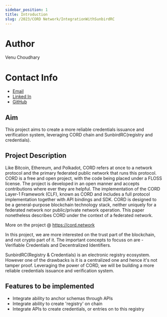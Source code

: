 ```yaml
---
sidebar_position: 1
title: Introduction
slug: /2023/CORD Network/IntegrationWithSunbirdRC
---
```



# Author
Venu Choudhary

# Contact Info
- [Email](mailto:venu.choudhary2000@gmail.com) 
- [Linked In](https://www.linkedin.com/in/venu-choudhary-1284421b9/)
- [GitHub](https://github.com/VenuChoudhary001) 


## Aim
This project aims to create a more reliable credentials issuance and verification system, leveraging CORD chain and SunbirdRC(registry and credentials). 

## Project Description

Like Bitcoin, Ethereum, and Polkadot, CORD refers at once to a network protocol and the
primary federated public network that runs this protocol. CORD is a free and open project, with
the code being placed under a FLOSS license. The project is developed in an open manner
and accepts contributions where ever they are helpful.
The implementation of the CORD Layer-1 Framework (CLF), known as CORD and includes a full
protocol implementation together with API bindings and SDK. CORD is designed to be a
general-purpose blockchain technology stack, neither uniquely for a federated network nor
public/private network operation. This paper nonetheless describes CORD under the context
of a federated network.

More on the project @ https://cord.network

In this project, we are more interested on the trust part of the blockchain, and not crypto part of it. The important concepts to focuss on are - Verifiable Credentials and Decentralized Identifiers.


SunbirdRC(Registry & Credentials) is an electronic registry ecosystem. However one of the drawbacks is it is a centralized one and hence it's not tamper proof. Leveraging the power of CORD, we will be building a more reliable credentials issuance and verification system.



## Features to be implemented

- Integrate ability to anchor schemas through APIs
- Integrate ability to create 'registry' on chain
- Integrate APIs to create credentials, or entries on to this registry
